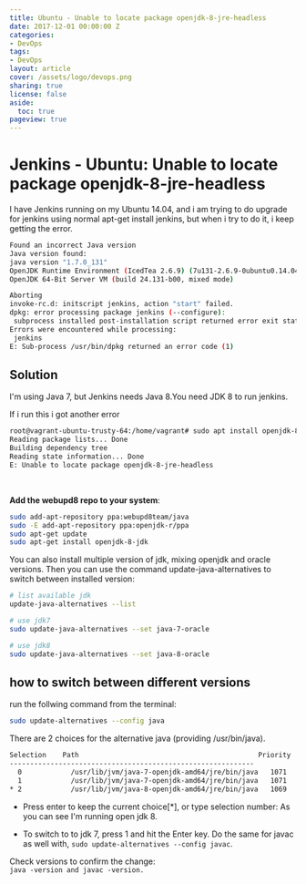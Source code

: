```yaml
---
title: Ubuntu - Unable to locate package openjdk-8-jre-headless 
date: 2017-12-01 00:00:00 Z
categories:
- DevOps
tags:
- DevOps
layout: article
cover: /assets/logo/devops.png
sharing: true
license: false
aside:
  toc: true
pageview: true
---
```




Jenkins - Ubuntu: Unable to locate package openjdk-8-jre-headless
======================
I have Jenkins running on my Ubuntu 14.04, and i am trying to do upgrade for jenkins using normal apt-get install jenkins, but when i try to do it, i keep getting the error.
```bash
Found an incorrect Java version
Java version found:
java version "1.7.0_131"
OpenJDK Runtime Environment (IcedTea 2.6.9) (7u131-2.6.9-0ubuntu0.14.04.2)
OpenJDK 64-Bit Server VM (build 24.131-b00, mixed mode)

Aborting
invoke-rc.d: initscript jenkins, action "start" failed.
dpkg: error processing package jenkins (--configure):
 subprocess installed post-installation script returned error exit status 1
Errors were encountered while processing:
 jenkins
E: Sub-process /usr/bin/dpkg returned an error code (1)
```


## Solution
 
I'm using Java 7, but Jenkins needs Java 8.You need JDK 8 to run jenkins.

If i run this i got another error
```bash
root@vagrant-ubuntu-trusty-64:/home/vagrant# sudo apt install openjdk-8-jre-headless
Reading package lists... Done
Building dependency tree
Reading state information... Done
E: Unable to locate package openjdk-8-jre-headless
```

<br>

**Add the webupd8 repo to your system**:
```bash
sudo add-apt-repository ppa:webupd8team/java
sudo -E add-apt-repository ppa:openjdk-r/ppa 
sudo apt-get update
sudo apt-get install openjdk-8-jdk
```

You can also install multiple version of jdk, mixing openjdk and oracle versions. Then you can use the command update-java-alternatives to switch between installed version:

```bash
# list available jdk
update-java-alternatives --list

# use jdk7
sudo update-java-alternatives --set java-7-oracle

# use jdk8
sudo update-java-alternatives --set java-8-oracle
```


## how to switch between different versions

run the follwing command from the terminal:
```bash
sudo update-alternatives --config java
```


There are 2 choices for the alternative java (providing /usr/bin/java).

```bash
Selection    Path                                            Priority   Status
------------------------------------------------------------
  0            /usr/lib/jvm/java-7-openjdk-amd64/jre/bin/java   1071      auto mode
  1            /usr/lib/jvm/java-7-openjdk-amd64/jre/bin/java   1071      manual mode
* 2            /usr/lib/jvm/java-8-openjdk-amd64/jre/bin/java   1069      manual mode
```


- Press enter to keep the current choice[*], or type selection number:
As you can see I'm running open jdk 8. 

- To switch to to jdk 7, press 1 and hit the Enter key. Do the same for javac as well with, `sudo update-alternatives --config javac`.

Check versions to confirm the change:  
`java -version and javac -version.`